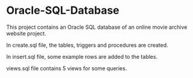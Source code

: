 # Oracle-SQL-Database

This project contains an Oracle SQL database of an online movie archive website project.

In create.sql file, the tables, triggers and procedures are created.

In insert.sql file, some example rows are added to the tables.

views.sql file contains 5 views for some queries.

